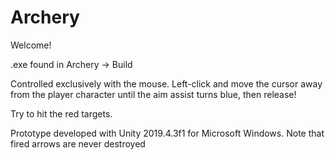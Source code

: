 # Archery

Welcome!

.exe found in Archery -> Build

Controlled exclusively with the mouse.
Left-click and move the cursor away from the player character until the aim assist turns blue, then release!

Try to hit the red targets.

Prototype developed with Unity 2019.4.3f1 for Microsoft Windows.
Note that fired arrows are never destroyed
